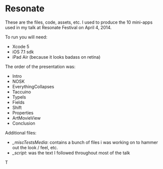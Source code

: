 Resonate
========

These are the files, code, assets, etc. I used to produce the 10 mini-apps used in my talk at Resonate Festival on April 4, 2014.

To run you will need:

- Xcode 5
- iOS 7.1 sdk
- iPad Air (because it looks badass on retina)

The order of the presentation was:

- Intro
- NOSK
- EverythingCollapses
- Taccuino
- TypeIs
- Fields
- Shift
- Properties
- ArtMovieView
- Conclusion

Additional files:

- *_miscTestsMedia*: contains a bunch of files i was working on to hammer out the look / feel, etc.
- *_script*: was the text I followed throughout most of the talk

T
